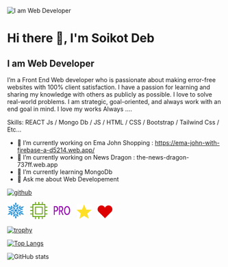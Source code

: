 ![I am Web Developer ](https://scontent.fdac5-2.fna.fbcdn.net/v/t1.15752-9/344126084_273732628413993_8978104406208743328_n.jpg?stp=dst-jpg_s600x600&_nc_cat=102&ccb=1-7&_nc_sid=aee45a&_nc_eui2=AeFCP0w7rk9yIa7hFXHaWHFfD69HZs_ct-APr0dmz9y34E-djq37kjXKL9XJwyihHuqZNi6V1kejhxQcFO6bPqP7&_nc_ohc=vz46OkYrh04AX_gy_3d&_nc_ht=scontent.fdac5-2.fna&oh=03_AdTw1dZjYHQWFFsqs_CEY3SgriLFIV0B5-NxHAvr7nVXrA&oe=648017F9)


# Hi there 👋, I'm Soikot Deb
## I am Web Developer 


I’m a Front End Web developer who is passionate about making error-free websites with 100% client satisfaction. I have a passion for learning and sharing my knowledge with others as publicly as possible. I love to solve real-world problems. I am strategic, goal-oriented, and always work with an end goal in mind. I love my works Always ....

Skills: REACT Js / Mongo Db / JS / HTML / CSS / Bootstrap / Tailwind Css / Etc...

- 🔭 I’m currently working on Ema John Shopping : https://ema-john-with-firebase-a-d5214.web.app/ 
- 🔭 I’m currently working on News Dragon : the-news-dragon-737ff.web.app
- 🌱 I’m currently learning MongoDb 
- 💬 Ask me about Web Developement 



[<img src='https://cdn.jsdelivr.net/npm/simple-icons@3.0.1/icons/github.svg' alt='github' height='40'>](https://github.com/Soikotdeb)  

<a href='https://archiveprogram.github.com/'><img src='https://raw.githubusercontent.com/acervenky/animated-github-badges/master/assets/acbadge.gif' width='40' height='40'></a> <a href='https://docs.github.com/en/developers'><img src='https://raw.githubusercontent.com/acervenky/animated-github-badges/master/assets/devbadge.gif' width='40' height='40'></a> <a href='https://github.com/pricing'><img src='https://raw.githubusercontent.com/acervenky/animated-github-badges/master/assets/pro.gif' width='40' height='40'></a> <a href='https://stars.github.com/'><img src='https://raw.githubusercontent.com/acervenky/animated-github-badges/master/assets/starbadge.gif' width='35' height='35'></a> <a href='https://docs.github.com/en/github/supporting-the-open-source-community-with-github-sponsors'><img src='https://raw.githubusercontent.com/acervenky/animated-github-badges/master/assets/sponsorbadge.gif' width='35' height='35'></a> 

[![trophy](https://github-profile-trophy.vercel.app/?username=Soikotdeb)](https://github.com/ryo-ma/github-profile-trophy)

[![Top Langs](https://github-readme-stats.vercel.app/api/top-langs/?username=Soikotdeb)](https://github.com/anuraghazra/github-readme-stats)

![GitHub stats](https://github-readme-stats.vercel.app/api?username=Soikotdeb&show_icons=true&count_private=true)  

